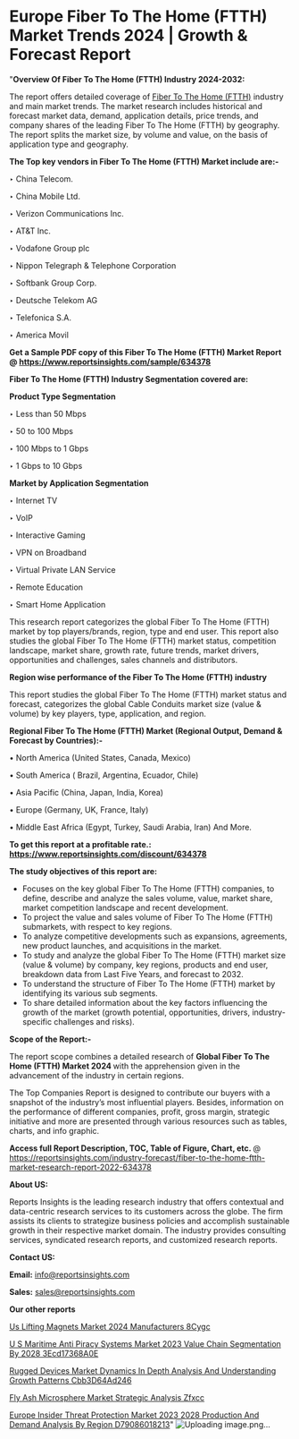 # Europe Fiber To The Home (FTTH) Market Trends 2024 | Growth & Forecast Report

"<strong>Overview Of Fiber To The Home (FTTH) Industry 2024-2032:</strong>

The report offers detailed coverage of <a href=https://www.reportsinsights.com/sample/634378>Fiber To The Home (FTTH)</a> industry and main market trends. The market research includes historical and forecast market data, demand, application details, price trends, and company shares of the leading Fiber To The Home (FTTH) by geography. The report splits the market size, by volume and value, on the basis of application type and geography.

<strong>The Top key vendors in Fiber To The Home (FTTH) Market include are:- </strong>

‣ China Telecom.

‣ China Mobile Ltd.

‣ Verizon Communications Inc.

‣ AT&T Inc.

‣ Vodafone Group plc

‣ Nippon Telegraph & Telephone Corporation

‣ Softbank Group Corp.

‣ Deutsche Telekom AG

‣ Telefonica S.A.

‣ America Movil

<strong>Get a Sample PDF copy of this Fiber To The Home (FTTH) Market Report </strong><strong>@ <a href=https://www.reportsinsights.com/sample/634378 style=color:#0000ff;>https://www.reportsinsights.com/sample/634378</a> </strong>

<strong>Fiber To The Home (FTTH) Industry Segmentation covered are:</strong>

<strong>Product Type Segmentation</strong>

‣    Less than 50 Mbps

‣ 50 to 100 Mbps

‣ 100 Mbps to 1 Gbps

‣ 1 Gbps to 10 Gbps

<strong>Market by Application Segmentation</strong>

‣   Internet TV

‣ VoIP

‣ Interactive Gaming

‣ VPN on Broadband

‣ Virtual Private LAN Service

‣ Remote Education

‣ Smart Home Application

This research report categorizes the global Fiber To The Home (FTTH) market by top players/brands, region, type and end user. This report also studies the global Fiber To The Home (FTTH) market status, competition landscape, market share, growth rate, future trends, market drivers, opportunities and challenges, sales channels and distributors.

<strong>Region wise performance of the Fiber To The Home (FTTH) industry</strong><strong> </strong>

This report studies the global Fiber To The Home (FTTH) market status and forecast, categorizes the global Cable Conduits market size (value &amp; volume) by key players, type, application, and region. 

<strong>Regional Fiber To The Home (FTTH) Market (Regional Output, Demand &amp; Forecast by Countries):-</strong>

• North America (United States, Canada, Mexico)

• South America ( Brazil, Argentina, Ecuador, Chile)

• Asia Pacific (China, Japan, India, Korea)

• Europe (Germany, UK, France, Italy)

• Middle East Africa (Egypt, Turkey, Saudi Arabia, Iran) And More.

<strong>To get this report at a profitable rate.: <a href=https://www.reportsinsights.com/discount/634378 style=color:#0000ff;>https://www.reportsinsights.com/discount/634378</a></strong>

<strong>The study objectives of this report are:</strong>
<ul>
  <li>Focuses on the key global Fiber To The Home (FTTH) companies, to define, describe and analyze the sales volume, value, market share, market competition landscape and recent development.</li>
  <li>To project the value and sales volume of Fiber To The Home (FTTH) submarkets, with respect to key regions.</li>
  <li>To analyze competitive developments such as expansions, agreements, new product launches, and acquisitions in the market.</li>
  <li>To study and analyze the global Fiber To The Home (FTTH) market size (value &amp; volume) by company, key regions, products and end user, breakdown data from Last Five Years, and forecast to 2032.</li>
  <li>To understand the structure of Fiber To The Home (FTTH) market by identifying its various sub segments.</li>
  <li>To share detailed information about the key factors influencing the growth of the market (growth potential, opportunities, drivers, industry-specific challenges and risks).</li>
</ul>
<strong>Scope of the Report:-</strong><strong> </strong>

The report scope combines a detailed research of <strong>Global Fiber To The Home (FTTH) Market 2024 </strong>with the apprehension given in the advancement of the industry in certain regions.

The Top Companies Report is designed to contribute our buyers with a snapshot of the industry’s most influential players. Besides, information on the performance of different companies, profit, gross margin, strategic initiative and more are presented through various resources such as tables, charts, and info graphic.

<strong>Access full Report Description, TOC, Table of Figure, Chart, etc. </strong>@   <a href=https://reportsinsights.com/industry-forecast/fiber-to-the-home-ftth-market-research-report-2022-634378 style=color:#0000ff;>https://reportsinsights.com/industry-forecast/fiber-to-the-home-ftth-market-research-report-2022-634378</a>

<strong>About US:</strong>

Reports Insights is the leading research industry that offers contextual and data-centric research services to its customers across the globe. The firm assists its clients to strategize business policies and accomplish sustainable growth in their respective market domain. The industry provides consulting services, syndicated research reports, and customized research reports.

<strong>Contact US:</strong>

<p class=""""><b>Email:</b> <a href=mailto:info@reportsinsights.com>info@reportsinsights.com</a></p>
<p class=""""><b>Sales:</b> <a href=mailto:sales@reportsinsights.com>sales@reportsinsights.com</a></p>

<strong>Our other reports</strong>

<a href=https://www.linkedin.com/pulse/us-lifting-magnets-market-2024-manufacturers-8cygc/>Us Lifting Magnets Market 2024 Manufacturers 8Cygc</a>

<a href=https://medium.com/@g65914336/u-s-maritime-anti-piracy-systems-market-2023-value-chain-segmentation-by-2028-3ecd17368a0e>U S Maritime Anti Piracy Systems Market 2023 Value Chain Segmentation By 2028 3Ecd17368A0E</a>

<a href=https://medium.com/@aaradhyashinde84758/rugged-devices-market-dynamics-in-depth-analysis-and-understanding-growth-patterns-cbb3d64ad246>Rugged Devices Market Dynamics In Depth Analysis And Understanding Growth Patterns Cbb3D64Ad246</a>

<a href=https://www.linkedin.com/pulse/fly-ash-microsphere-market-strategic-analysis-zfxcc/>Fly Ash Microsphere Market Strategic Analysis Zfxcc</a>

<a href=https://medium.com/@achalwankhede15/europe-insider-threat-protection-market-2023-2028-production-and-demand-analysis-by-region-d79086018213>Europe Insider Threat Protection Market 2023 2028 Production And Demand Analysis By Region D79086018213</a>"
![Uploading image.png…]()
